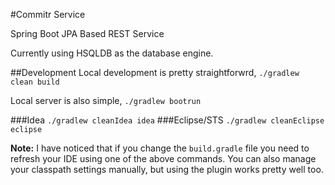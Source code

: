 #Commitr Service

Spring Boot JPA Based REST Service

Currently using HSQLDB as the database engine.

##Development
Local development is pretty straightforwrd, `./gradlew clean build`

Local server is also simple, `./gradlew bootrun`

###Idea
`./gradlew cleanIdea idea`
###Eclipse/STS
`./gradlew cleanEclipse eclipse`

**Note:** I have noticed that if you change the `build.gradle` file you need to refresh your IDE using one of the above commands. You can also manage your classpath settings manually, but using the plugin works pretty well too.
